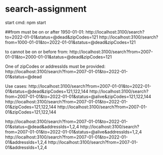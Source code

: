 # search-assignment

start cmd: npm start



##from must be on or after 1950-01-01:
http://localhost:3100/search?to=2022-01-01&status=@dead&zipCodes=121
http://localhost:3100/search?from=1000-01-01&to=2022-01-01&status=@dead&zipCodes=121


to cannot be on or before from:
http://localhost:3100/search?from=2007-01-01&to=2000-01-01&status=@dead&zipCodes=121

One of zipCodes or addressIds must be provided:
http://localhost:3100/search?from=2007-01-01&to=2022-01-01&status=@dead

Use cases:
http://localhost:3100/search?from=2007-01-01&to=2022-01-01&status=@dead&zipCodes=121,122,144
http://localhost:3100/search?from=2007-01-01&to=2022-01-01&status=@alive&zipCodes=121,122,144
http://localhost:3100/search?from=2007-01-01&to=2022-01-01&zipCodes=121,122,144
http://localhost:3100/search?from=2007-01-01&zipCodes=121,122,144

http://localhost:3100/search?from=2007-01-01&to=2022-01-01&status=@dead&addressIds=1,2,4
http://localhost:3100/search?from=2007-01-01&to=2022-01-01&status=@alive&addressIds=1,2,4
http://localhost:3100/search?from=2007-01-01&to=2022-01-01&addressIds=1,2,4
http://localhost:3100/search?from=2007-01-01&addressIds=1,2,4

